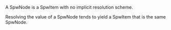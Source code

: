 A SpwNode is a SpwItem with no implicit resolution scheme.

Resolving the value of a SpwNode tends to yield a SpwItem that is the same SpwNode.